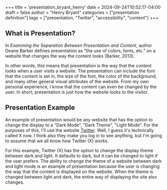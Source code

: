 +++
title = 'presentation_bryant_henry'
date = 2024-09-24T10:52:17-04:00
draft = false
author = "Henry Bryant"
categories = ["presentation definition"]
tags = ["presentation, "Twitter", "accessibility", "content"]
+++
## What is Presentation? 

In *Examining the Separation Between Presentation and Content*, author Deane Barker defines presentation as "the use of colors, fonts, etc." on a website that changes the way the content looks (Barker, 2013). 

In other words, this means that presentation is the way that the content looks when a user visits a website. The presentation can include the font that the content is set in, the size of the font, the color of the background, and many other general visual attributes of the website. From my own personal experience, I know that the content can even be changed by the user. In short, presentation is just how the website looks to the visitor. 
## Presentation Example

An example of presentation would be any website that has the option to change the display to a "Dark Mode", "Dark Theme", "Light Mode". For the purposes of this, I'll use the website [Twitter](https://x.com/home). Well, I guess it's technically called X now. I think also they make you log in to see anything, but I'm going to assume that we all know how Twitter (X) works. 

For this example, Twitter (X) has the option to change the display theme between dark and light. It defaults to dark, but it can be changed to light if the user prefers. The ability to change the theme of a website between dark and light mode is an example of presentation because the user is changing the way that the content is displayed on the website. When the theme is changed between light and dark, the entire way of displaying the site also changes. 